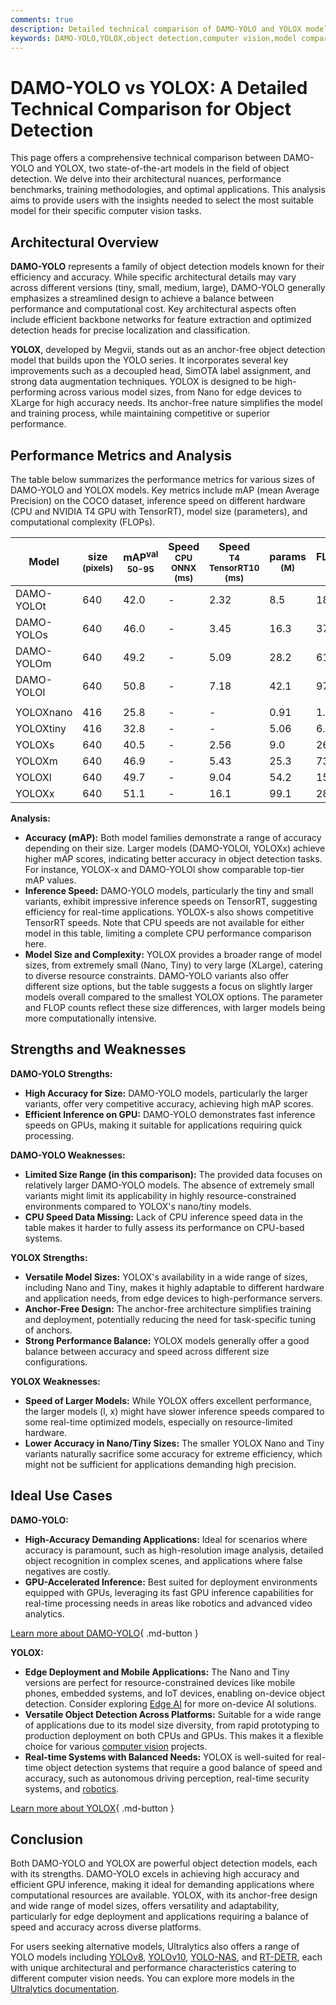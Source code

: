 ```yaml
---
comments: true
description: Detailed technical comparison of DAMO-YOLO and YOLOX models. Explore architectures, benchmarks, and performance to choose the best for your needs.
keywords: DAMO-YOLO,YOLOX,object detection,computer vision,model comparison,AI models,machine learning,YOLO,benchmarks,inference speed,performance metrics
---
```


# DAMO-YOLO vs YOLOX: A Detailed Technical Comparison for Object Detection

<script async src="https://cdn.jsdelivr.net/npm/chart.js@latest/dist/chart.min.js"></script>
<script defer src="../../javascript/benchmark.js"></script>

<canvas id="modelComparisonChart" width="1024" height="400" active-models='["DAMO-YOLO", "YOLOX"]'></canvas>

This page offers a comprehensive technical comparison between DAMO-YOLO and YOLOX, two state-of-the-art models in the field of object detection. We delve into their architectural nuances, performance benchmarks, training methodologies, and optimal applications. This analysis aims to provide users with the insights needed to select the most suitable model for their specific computer vision tasks.

## Architectural Overview

**DAMO-YOLO** represents a family of object detection models known for their efficiency and accuracy. While specific architectural details may vary across different versions (tiny, small, medium, large), DAMO-YOLO generally emphasizes a streamlined design to achieve a balance between performance and computational cost. Key architectural aspects often include efficient backbone networks for feature extraction and optimized detection heads for precise localization and classification.

**YOLOX**, developed by Megvii, stands out as an anchor-free object detection model that builds upon the YOLO series. It incorporates several key improvements such as a decoupled head, SimOTA label assignment, and strong data augmentation techniques. YOLOX is designed to be high-performing across various model sizes, from Nano for edge devices to XLarge for high accuracy needs. Its anchor-free nature simplifies the model and training process, while maintaining competitive or superior performance.

## Performance Metrics and Analysis

The table below summarizes the performance metrics for various sizes of DAMO-YOLO and YOLOX models. Key metrics include mAP (mean Average Precision) on the COCO dataset, inference speed on different hardware (CPU and NVIDIA T4 GPU with TensorRT), model size (parameters), and computational complexity (FLOPs).

| Model      | size<br><sup>(pixels) | mAP<sup>val<br>50-95 | Speed<br><sup>CPU ONNX<br>(ms) | Speed<br><sup>T4 TensorRT10<br>(ms) | params<br><sup>(M) | FLOPs<br><sup>(B) |
| ---------- | --------------------- | -------------------- | ------------------------------ | ----------------------------------- | ------------------ | ----------------- |
| DAMO-YOLOt | 640                   | 42.0                 | -                              | 2.32                                | 8.5                | 18.1              |
| DAMO-YOLOs | 640                   | 46.0                 | -                              | 3.45                                | 16.3               | 37.8              |
| DAMO-YOLOm | 640                   | 49.2                 | -                              | 5.09                                | 28.2               | 61.8              |
| DAMO-YOLOl | 640                   | 50.8                 | -                              | 7.18                                | 42.1               | 97.3              |
|            |                       |                      |                                |                                     |                    |                   |
| YOLOXnano  | 416                   | 25.8                 | -                              | -                                   | 0.91               | 1.08              |
| YOLOXtiny  | 416                   | 32.8                 | -                              | -                                   | 5.06               | 6.45              |
| YOLOXs     | 640                   | 40.5                 | -                              | 2.56                                | 9.0                | 26.8              |
| YOLOXm     | 640                   | 46.9                 | -                              | 5.43                                | 25.3               | 73.8              |
| YOLOXl     | 640                   | 49.7                 | -                              | 9.04                                | 54.2               | 155.6             |
| YOLOXx     | 640                   | 51.1                 | -                              | 16.1                                | 99.1               | 281.9             |

**Analysis:**

- **Accuracy (mAP):** Both model families demonstrate a range of accuracy depending on their size. Larger models (DAMO-YOLOl, YOLOXx) achieve higher mAP scores, indicating better accuracy in object detection tasks. For instance, YOLOX-x and DAMO-YOLOl show comparable top-tier mAP values.
- **Inference Speed:** DAMO-YOLO models, particularly the tiny and small variants, exhibit impressive inference speeds on TensorRT, suggesting efficiency for real-time applications. YOLOX-s also shows competitive TensorRT speeds. Note that CPU speeds are not available for either model in this table, limiting a complete CPU performance comparison here.
- **Model Size and Complexity:** YOLOX provides a broader range of model sizes, from extremely small (Nano, Tiny) to very large (XLarge), catering to diverse resource constraints. DAMO-YOLO variants also offer different size options, but the table suggests a focus on slightly larger models overall compared to the smallest YOLOX options. The parameter and FLOP counts reflect these size differences, with larger models being more computationally intensive.

## Strengths and Weaknesses

**DAMO-YOLO Strengths:**

- **High Accuracy for Size:** DAMO-YOLO models, particularly the larger variants, offer very competitive accuracy, achieving high mAP scores.
- **Efficient Inference on GPU:** DAMO-YOLO demonstrates fast inference speeds on GPUs, making it suitable for applications requiring quick processing.

**DAMO-YOLO Weaknesses:**

- **Limited Size Range (in this comparison):** The provided data focuses on relatively larger DAMO-YOLO models. The absence of extremely small variants might limit its applicability in highly resource-constrained environments compared to YOLOX's nano/tiny models.
- **CPU Speed Data Missing:** Lack of CPU inference speed data in the table makes it harder to fully assess its performance on CPU-based systems.

**YOLOX Strengths:**

- **Versatile Model Sizes:** YOLOX's availability in a wide range of sizes, including Nano and Tiny, makes it highly adaptable to different hardware and application needs, from edge devices to high-performance servers.
- **Anchor-Free Design:** The anchor-free architecture simplifies training and deployment, potentially reducing the need for task-specific tuning of anchors.
- **Strong Performance Balance:** YOLOX models generally offer a good balance between accuracy and speed across different size configurations.

**YOLOX Weaknesses:**

- **Speed of Larger Models:** While YOLOX offers excellent performance, the larger models (l, x) might have slower inference speeds compared to some real-time optimized models, especially on resource-limited hardware.
- **Lower Accuracy in Nano/Tiny Sizes:** The smaller YOLOX Nano and Tiny variants naturally sacrifice some accuracy for extreme efficiency, which might not be sufficient for applications demanding high precision.

## Ideal Use Cases

**DAMO-YOLO:**

- **High-Accuracy Demanding Applications:** Ideal for scenarios where accuracy is paramount, such as high-resolution image analysis, detailed object recognition in complex scenes, and applications where false negatives are costly.
- **GPU-Accelerated Inference:** Best suited for deployment environments equipped with GPUs, leveraging its fast GPU inference capabilities for real-time processing needs in areas like robotics and advanced video analytics.

[Learn more about DAMO-YOLO](https://www.ultralytics.com/yolo){ .md-button }

**YOLOX:**

- **Edge Deployment and Mobile Applications:** The Nano and Tiny versions are perfect for resource-constrained devices like mobile phones, embedded systems, and IoT devices, enabling on-device object detection. Consider exploring [Edge AI](https://www.ultralytics.com/glossary/edge-ai) for more on-device AI solutions.
- **Versatile Object Detection Across Platforms:** Suitable for a wide range of applications due to its model size diversity, from rapid prototyping to production deployment on both CPUs and GPUs. This makes it a flexible choice for various [computer vision](https://www.ultralytics.com/glossary/computer-vision-cv) projects.
- **Real-time Systems with Balanced Needs:** YOLOX is well-suited for real-time object detection systems that require a good balance of speed and accuracy, such as autonomous driving perception, real-time security systems, and [robotics](https://www.ultralytics.com/glossary/robotics).

[Learn more about YOLOX](https://www.ultralytics.com/yolo){ .md-button }

## Conclusion

Both DAMO-YOLO and YOLOX are powerful object detection models, each with its strengths. DAMO-YOLO excels in achieving high accuracy and efficient GPU inference, making it ideal for demanding applications where computational resources are available. YOLOX, with its anchor-free design and wide range of model sizes, offers versatility and adaptability, particularly for edge deployment and applications requiring a balance of speed and accuracy across diverse platforms.

For users seeking alternative models, Ultralytics also offers a range of YOLO models including [YOLOv8](https://docs.ultralytics.com/models/yolov8/), [YOLOv10](https://docs.ultralytics.com/models/yolov10/), [YOLO-NAS](https://docs.ultralytics.com/models/yolo-nas/), and [RT-DETR](https://docs.ultralytics.com/models/rtdetr/), each with unique architectural and performance characteristics catering to different computer vision needs. You can explore more models in the [Ultralytics documentation](https://docs.ultralytics.com/models/).
